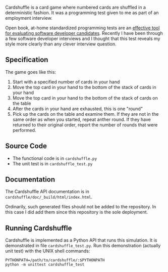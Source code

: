 Cardshuffle is a card game where numbered cards are shuffled in a deterministic fashion.  It was a programming test given to me as part of an employment interview.  

Open book, at-home standardized programming tests are an [effective tool for evaluating software developer candidates](http://sockpuppet.org/blog/2015/03/06/the-hiring-post/).  Recently I have been through a few software developer interviews and I thought that this test reveals my style more clearly than any clever interview question.

Specification
---------------

The game goes like this:

1. Start with a specified number of cards in your hand
1. Move the top card in your hand to the bottom of the stack of cards in your hand   
1. Move the top card in your hand to the bottom of the stack of cards on the table
1. After the cards in your hand are exhausted, this is one "round"
1. Pick up the cards on the table and examine them.  If they are not in the same order as when you started, repeat anther round.  If they have returned to their original order, report the number of rounds that were performed.

Source Code
-------------------

* The functional code is in `cardshuffle.py`
* The unit test is in `cardshuffle_test.py`

Documentation
-----------------

The Cardshuffle API documentation is in `cardshuffle/doc/_build/html/index.html`.

Ordinarily, such generated files should not be added to the repository.  In this case I did add them since this repository is the sole deployment.

Running Cardshuffle
--------------------

Cardshuffle is implemented as a Python API that runs this simulation.  It is demonstrated in file
`cardshuffle_test.py`.  Run this demonstration (actually unit test) with the UNIX shell
commands:

    PYTHONPATH=/path/to/cardshuffle/:$PYTHONPATH 
    python -m unittest cardshuffle_test